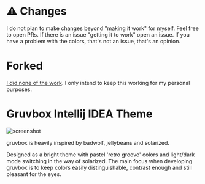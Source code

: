 # ⚠️  Changes
I do not plan to make changes beyond "making it work" for myself.
Feel free to open PRs. If there is an issue "getting it to work" open an issue.
If you have a problem with the colors, that's not an issue, that's an opinion.

# Forked
[I did none of the work](https://github.com/Vincent-P/gruvbox-intellij-theme). I only intend to keep this working for my personal purposes.
 
# Gruvbox Intellij IDEA Theme

<!-- Plugin description -->
![screenshot](https://plugins.jetbrains.com/files/12310/screenshot_19486.png)

gruvbox is heavily inspired by badwolf, jellybeans and solarized.

Designed as a bright theme with pastel 'retro groove' colors and light/dark mode switching in the way of solarized.
The main focus when developing gruvbox is to keep colors easily distinguishable, contrast enough and still pleasant for the eyes.
<!-- Plugin description end -->
